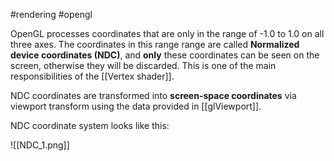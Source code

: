 #rendering #opengl 

OpenGL processes coordinates that are only in the range of -1.0 to 1.0 on all three axes. The coordinates in this range range are called **Normalized device coordinates (NDC)**, and **only** these coordinates can be seen on the screen, otherwise they will be discarded. This is one of the main responsibilities of the [[Vertex shader]].

NDC coordinates are transformed into **screen-space coordinates** via viewport transform using the data provided in [[glViewport]].

NDC coordinate system looks like this:


![[NDC_1.png]]


